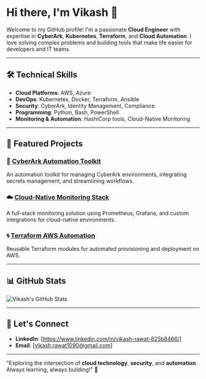 # Hi there, I'm Vikash 👋

Welcome to my GitHub profile! I'm a passionate **Cloud Engineer** with expertise in **CyberArk**, **Kubernetes**, **Terraform**, and **Cloud Automation**. I love solving complex problems and building tools that make life easier for developers and IT teams.

---

## 🛠️ **Technical Skills**

- **Cloud Platforms**: AWS, Azure
- **DevOps**: Kubernetes, Docker, Terraform, Ansible
- **Security**: CyberArk, Identity Management, Compliance
- **Programming**: Python, Bash, PowerShell
- **Monitoring & Automation**: HashiCorp tools, Cloud-Native Monitoring

---

## 🚀 **Featured Projects**

### 🔐 [CyberArk Automation Toolkit](https://github.com/V000ik/cyberark-automation-toolkit)
An automation toolkit for managing CyberArk environments, integrating secrets management, and streamlining workflows.

### ☁️ [Cloud-Native Monitoring Stack](https://github.com/V000ik/cloud-native-monitoring)
A full-stack monitoring solution using Prometheus, Grafana, and custom integrations for cloud-native environments.

### 🌀 [Terraform AWS Automation](https://github.com/V000ik/terraform-aws-automation)
Reusable Terraform modules for automated provisioning and deployment on AWS.

---

## 📊 **GitHub Stats**
![Vikash's GitHub Stats](https://github-readme-stats.vercel.app/api?username=V000ik&show_icons=true&theme=radical)

---

## 💬 **Let's Connect**
- **LinkedIn**: [https://www.linkedin.com/in/vikash-rawat-625b8466/]
- **Email**: [vikash.rawat1090@gmail.com]

---

"Exploring the intersection of **cloud technology**, **security**, and **automation**. Always learning, always building!" 🚀
